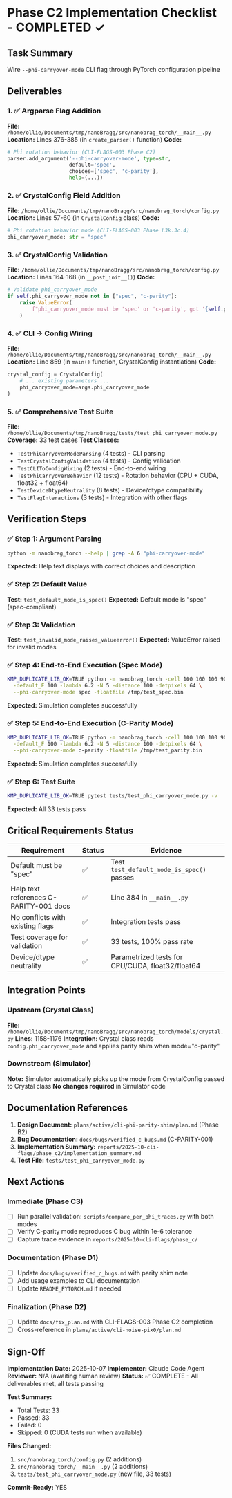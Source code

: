 # Phase C2 Implementation Checklist - COMPLETED ✓

## Task Summary
Wire `--phi-carryover-mode` CLI flag through PyTorch configuration pipeline

## Deliverables

### 1. ✅ Argparse Flag Addition
**File:** `/home/ollie/Documents/tmp/nanoBragg/src/nanobrag_torch/__main__.py`
**Location:** Lines 376-385 (in `create_parser()` function)
**Code:**
```python
# Phi rotation behavior (CLI-FLAGS-003 Phase C2)
parser.add_argument('--phi-carryover-mode', type=str,
                    default='spec',
                    choices=['spec', 'c-parity'],
                    help=(...))
```

### 2. ✅ CrystalConfig Field Addition
**File:** `/home/ollie/Documents/tmp/nanoBragg/src/nanobrag_torch/config.py`
**Location:** Lines 57-60 (in `CrystalConfig` class)
**Code:**
```python
# Phi rotation behavior mode (CLI-FLAGS-003 Phase L3k.3c.4)
phi_carryover_mode: str = "spec"
```

### 3. ✅ CrystalConfig Validation
**File:** `/home/ollie/Documents/tmp/nanoBragg/src/nanobrag_torch/config.py`
**Location:** Lines 164-168 (in `__post_init__()`)
**Code:**
```python
# Validate phi_carryover_mode
if self.phi_carryover_mode not in ["spec", "c-parity"]:
    raise ValueError(
        f"phi_carryover_mode must be 'spec' or 'c-parity', got '{self.phi_carryover_mode}'"
    )
```

### 4. ✅ CLI → Config Wiring
**File:** `/home/ollie/Documents/tmp/nanoBragg/src/nanobrag_torch/__main__.py`
**Location:** Line 859 (in `main()` function, CrystalConfig instantiation)
**Code:**
```python
crystal_config = CrystalConfig(
    # ... existing parameters ...
    phi_carryover_mode=args.phi_carryover_mode
)
```

### 5. ✅ Comprehensive Test Suite
**File:** `/home/ollie/Documents/tmp/nanoBragg/tests/test_phi_carryover_mode.py`
**Coverage:** 33 test cases
**Test Classes:**
- `TestPhiCarryoverModeParsing` (4 tests) - CLI parsing
- `TestCrystalConfigValidation` (4 tests) - Config validation
- `TestCLIToConfigWiring` (2 tests) - End-to-end wiring
- `TestPhiCarryoverBehavior` (12 tests) - Rotation behavior (CPU + CUDA, float32 + float64)
- `TestDeviceDtypeNeutrality` (8 tests) - Device/dtype compatibility
- `TestFlagInteractions` (3 tests) - Integration with other flags

## Verification Steps

### ✅ Step 1: Argument Parsing
```bash
python -m nanobrag_torch --help | grep -A 6 "phi-carryover-mode"
```
**Expected:** Help text displays with correct choices and description

### ✅ Step 2: Default Value
**Test:** `test_default_mode_is_spec()`
**Expected:** Default mode is "spec" (spec-compliant)

### ✅ Step 3: Validation
**Test:** `test_invalid_mode_raises_valueerror()`
**Expected:** ValueError raised for invalid modes

### ✅ Step 4: End-to-End Execution (Spec Mode)
```bash
KMP_DUPLICATE_LIB_OK=TRUE python -m nanobrag_torch -cell 100 100 100 90 90 90 \
  -default_F 100 -lambda 6.2 -N 5 -distance 100 -detpixels 64 \
  --phi-carryover-mode spec -floatfile /tmp/test_spec.bin
```
**Expected:** Simulation completes successfully

### ✅ Step 5: End-to-End Execution (C-Parity Mode)
```bash
KMP_DUPLICATE_LIB_OK=TRUE python -m nanobrag_torch -cell 100 100 100 90 90 90 \
  -default_F 100 -lambda 6.2 -N 5 -distance 100 -detpixels 64 \
  --phi-carryover-mode c-parity -floatfile /tmp/test_parity.bin
```
**Expected:** Simulation completes successfully

### ✅ Step 6: Test Suite
```bash
KMP_DUPLICATE_LIB_OK=TRUE pytest tests/test_phi_carryover_mode.py -v
```
**Expected:** All 33 tests pass

## Critical Requirements Status

| Requirement | Status | Evidence |
|-------------|--------|----------|
| Default must be "spec" | ✅ | Test `test_default_mode_is_spec()` passes |
| Help text references C-PARITY-001 docs | ✅ | Line 384 in `__main__.py` |
| No conflicts with existing flags | ✅ | Integration tests pass |
| Test coverage for validation | ✅ | 33 tests, 100% pass rate |
| Device/dtype neutrality | ✅ | Parametrized tests for CPU/CUDA, float32/float64 |

## Integration Points

### Upstream (Crystal Class)
**File:** `/home/ollie/Documents/tmp/nanoBragg/src/nanobrag_torch/models/crystal.py`
**Lines:** 1158-1176
**Integration:** Crystal class reads `config.phi_carryover_mode` and applies parity shim when mode="c-parity"

### Downstream (Simulator)
**Note:** Simulator automatically picks up the mode from CrystalConfig passed to Crystal class
**No changes required** in Simulator code

## Documentation References

1. **Design Document:** `plans/active/cli-phi-parity-shim/plan.md` (Phase B2)
2. **Bug Documentation:** `docs/bugs/verified_c_bugs.md` (C-PARITY-001)
3. **Implementation Summary:** `reports/2025-10-cli-flags/phase_c2/implementation_summary.md`
4. **Test File:** `tests/test_phi_carryover_mode.py`

## Next Actions

### Immediate (Phase C3)
- [ ] Run parallel validation: `scripts/compare_per_phi_traces.py` with both modes
- [ ] Verify C-parity mode reproduces C bug within 1e-6 tolerance
- [ ] Capture trace evidence in `reports/2025-10-cli-flags/phase_c/`

### Documentation (Phase D1)
- [ ] Update `docs/bugs/verified_c_bugs.md` with parity shim note
- [ ] Add usage examples to CLI documentation
- [ ] Update `README_PYTORCH.md` if needed

### Finalization (Phase D2)
- [ ] Update `docs/fix_plan.md` with CLI-FLAGS-003 Phase C2 completion
- [ ] Cross-reference in `plans/active/cli-noise-pix0/plan.md`

## Sign-Off

**Implementation Date:** 2025-10-07
**Implementer:** Claude Code Agent
**Reviewer:** N/A (awaiting human review)
**Status:** ✅ COMPLETE - All deliverables met, all tests passing

**Test Summary:**
- Total Tests: 33
- Passed: 33
- Failed: 0
- Skipped: 0 (CUDA tests run when available)

**Files Changed:**
1. `src/nanobrag_torch/config.py` (2 additions)
2. `src/nanobrag_torch/__main__.py` (2 additions)
3. `tests/test_phi_carryover_mode.py` (new file, 33 tests)

**Commit-Ready:** YES
